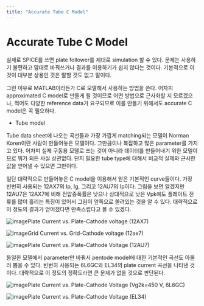 ```yaml
---
title: "Accurate Tube C Model"
---
```

# Accurate Tube C Model


실제로 SPICE를 쓰면 plate follower를 제대로 simulation 할 수 있다. 문제는 사용하기 불편하고 맘대로 바꿔쓰거나 결과를 이용하기가 쉽지 않다는 것이다. 기본적으로 이것이 대부분 상용인 것은 말할 것도 없고 말이다.




그런 이유로 MATLAB이라든가 C로 모델해서 사용하는 방법을 쓴다. 어차피 approximated C model로 만들게 될 것이므로 어떤 방법으로 근사화할 지 모르겠으나, 적어도 다양한 reference data가 요구되므로 이를 만들기 위해서도 accurate C model은 꼭 필요하다.




- Tube model




Tube data sheet에 나오는 곡선들과 가장 가깝게 matching되는 모델이 Norman Koren이란 사람이 만들어놓은 모델이다. 그만큼이나 복잡하고 많은 parameter를 가지고 있다. 어차피 실제 구동용 모델로 쓰는 것이 아니라 데이터를 만들어내기 위한 모델이므로 뭐가 되든 사실 상관없다. 단지 필요한 tube type에 대해서 비교적 실제와 근사한 값을 얻어낼 수 있으면 그만이다.




일단 대략적으로 만들어놓은 C model을 이용해서 얻은 기본적인 curve들이다. 가장 빈번히 사용되는 12AX7의 Ip, Ig, 그리고 12AU7의 Ip이다. 그림을 보면 알겠지만 12AU7은 12AX7에 비해 전압증폭률은 낮으나 상대적으로 낮은 Vpk에도 플레이트 전류를 많이 흘리는 특징이 있어서 그림이 앞쪽으로 쏠려있는 것을 알 수 있다. 대략적으로 이 정도의 결과가 얻어졌다면 만족스럽다고 볼 수 있겠다.






![image](140610cb54e256defec398d7f64f8387.png)Plate Current vs. Plate-Cathode voltage (12AX7)






![image](bc93814a7fb05db467b89ea95b805222.png)Grid Current vs. Grid-Cathode voltage (12ax7)







![image](f115ec86cb448cf2f5105ec13c382abc.png)Plate Current vs. Plate-Cathode Voltage (12AU7)




동일한 모델에서 parameter만 바꿔서 pentode model에 대한 기본적인 곡선도 아울러 뽑을 수 있다. 빈번히 사용되는 6L6GC와 EL34의 plate current 곡선을 나타낸 것이다. 대략적으로 이 정도의 정확도라면 큰 문제가 없을 것으로 판단된다.




![image](c3fa374cb06320853a0eb5103c65d903.png)Plate Current vs. Plate-Cathode Voltage (Vg2k=450 V, 6L6GC)


![image](efe7316dc9c9c7f4542924abb502def2.png)Plate Current vs. Plate-Cathode Voltage (EL34)






